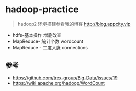 # hadoop-practice

> hadoop2 环境搭建参看我的博客 http://blog.appcity.vip

- hdfs-基本操作 增删改查
- MapReduce- 统计个数 wordcount
- MapReduce - 二度人脉 connections


## 参考
- https://github.com/trex-group/Big-Data/issues/19
- https://wiki.apache.org/hadoop/WordCount